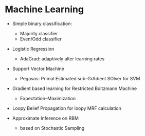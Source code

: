 # Machine Learning

- Simple binary classification: 
    - Majority classifier 
    - Even/Odd classifier
  
- Logistic Regression  
    - AdaGrad: adaptively alter learning rates
  
- Support Vector Machine 
    - Pegasos: Primal Estimated sub-GrAdient SOlver for SVM
  
- Gradient based learning for Restricted Boltzmann Machine 
    - Expectation–Maximization
  
- Loopy Belief Propagation for loopy MRF calculation
  
- Approximate Inference on RBM 
    - based on Stochastic Sampling
